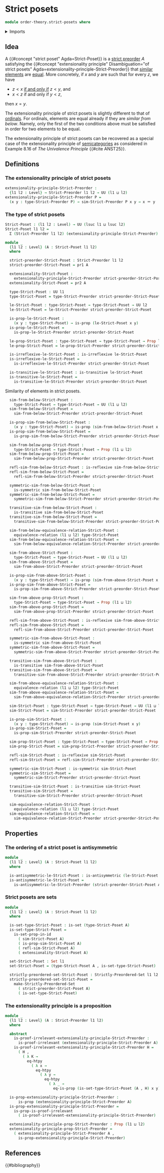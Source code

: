 # Strict posets

```agda
module order-theory.strict-posets where
```

<details><summary>Imports</summary>

```agda
open import foundation.binary-relations
open import foundation.cartesian-product-types
open import foundation.dependent-pair-types
open import foundation.empty-types
open import foundation.equivalence-relations
open import foundation.function-extensionality
open import foundation.identity-types
open import foundation.negation
open import foundation.propositions
open import foundation.sets
open import foundation.universe-levels

open import order-theory.similarity-of-elements-strict-preorders
open import order-theory.strict-preorders
open import order-theory.strictly-preordered-sets
```

</details>

## Idea

A {{#concept "strict poset" Agda=Strict-Poset}} is a
[strict preorder](order-theory.strict-preorders.md) $A$ satisfying the
{{#concept "extensionality principle" Disambiguation="of strict posets" Agda=extensionality-principle-Strict-Preorder}}
that [similar elements](order-theory.similarity-of-elements-strict-preorders.md)
are [equal](foundation-core.identity-types.md). More concretely, if $x$ and $y$
are such that for every $z$, we have

- $z < x$ [if and only if](foundation.logical-equivalences.md) $z < y$, and
- $x < z$ if and only if $y < z$,

then $x = y$.

The extensionality principle of strict posets is slightly different to that of
[ordinals](order-theory.ordinals.md). For ordinals, elements are equal already
if they are _similar from below_. Namely, only the first of the two conditions
above must be satisfied in order for two elements to be equal.

The extensionality principle of strict posets can be recovered as a special case
of the extensionality principle of
[semicategories](category-theory.nonunital-precategories.md) as considered in
Example 8.16 of _The Univalence Principle_ {{#cite ANST25}}.

## Definitions

### The extensionality principle of strict posets

```agda
extensionality-principle-Strict-Preorder :
  {l1 l2 : Level} → Strict-Preorder l1 l2 → UU (l1 ⊔ l2)
extensionality-principle-Strict-Preorder P =
  (x y : type-Strict-Preorder P) → sim-Strict-Preorder P x y → x ＝ y
```

### The type of strict posets

```agda
Strict-Poset : (l1 l2 : Level) → UU (lsuc l1 ⊔ lsuc l2)
Strict-Poset l1 l2 =
  Σ (Strict-Preorder l1 l2) (extensionality-principle-Strict-Preorder)

module _
  {l1 l2 : Level} (A : Strict-Poset l1 l2)
  where

  strict-preorder-Strict-Poset : Strict-Preorder l1 l2
  strict-preorder-Strict-Poset = pr1 A

  extensionality-Strict-Poset :
    extensionality-principle-Strict-Preorder strict-preorder-Strict-Poset
  extensionality-Strict-Poset = pr2 A

  type-Strict-Poset : UU l1
  type-Strict-Poset = type-Strict-Preorder strict-preorder-Strict-Poset

  le-Strict-Poset : type-Strict-Poset → type-Strict-Poset → UU l2
  le-Strict-Poset = le-Strict-Preorder strict-preorder-Strict-Poset

  is-prop-le-Strict-Poset :
    (x y : type-Strict-Poset) → is-prop (le-Strict-Poset x y)
  is-prop-le-Strict-Poset =
    is-prop-le-Strict-Preorder strict-preorder-Strict-Poset

  le-prop-Strict-Poset : type-Strict-Poset → type-Strict-Poset → Prop l2
  le-prop-Strict-Poset = le-prop-Strict-Preorder strict-preorder-Strict-Poset

  is-irreflexive-le-Strict-Poset : is-irreflexive le-Strict-Poset
  is-irreflexive-le-Strict-Poset =
    is-irreflexive-le-Strict-Preorder strict-preorder-Strict-Poset

  is-transitive-le-Strict-Poset : is-transitive le-Strict-Poset
  is-transitive-le-Strict-Poset =
    is-transitive-le-Strict-Preorder strict-preorder-Strict-Poset
```

Similarity of elements in strict posets.

```agda
  sim-from-below-Strict-Poset :
    type-Strict-Poset → type-Strict-Poset → UU (l1 ⊔ l2)
  sim-from-below-Strict-Poset =
    sim-from-below-Strict-Preorder strict-preorder-Strict-Poset

  is-prop-sim-from-below-Strict-Poset :
    (x y : type-Strict-Poset) → is-prop (sim-from-below-Strict-Poset x y)
  is-prop-sim-from-below-Strict-Poset =
    is-prop-sim-from-below-Strict-Preorder strict-preorder-Strict-Poset

  sim-from-below-prop-Strict-Poset :
    type-Strict-Poset → type-Strict-Poset → Prop (l1 ⊔ l2)
  sim-from-below-prop-Strict-Poset =
    sim-from-below-prop-Strict-Preorder strict-preorder-Strict-Poset

  refl-sim-from-below-Strict-Poset : is-reflexive sim-from-below-Strict-Poset
  refl-sim-from-below-Strict-Poset =
    refl-sim-from-below-Strict-Preorder strict-preorder-Strict-Poset

  symmetric-sim-from-below-Strict-Poset :
    is-symmetric sim-from-below-Strict-Poset
  symmetric-sim-from-below-Strict-Poset =
    symmetric-sim-from-below-Strict-Preorder strict-preorder-Strict-Poset

  transitive-sim-from-below-Strict-Poset :
    is-transitive sim-from-below-Strict-Poset
  transitive-sim-from-below-Strict-Poset =
    transitive-sim-from-below-Strict-Preorder strict-preorder-Strict-Poset

  sim-from-below-equivalence-relation-Strict-Poset :
    equivalence-relation (l1 ⊔ l2) type-Strict-Poset
  sim-from-below-equivalence-relation-Strict-Poset =
    sim-from-below-equivalence-relation-Strict-Preorder strict-preorder-Strict-Poset

  sim-from-above-Strict-Poset :
    type-Strict-Poset → type-Strict-Poset → UU (l1 ⊔ l2)
  sim-from-above-Strict-Poset =
    sim-from-above-Strict-Preorder strict-preorder-Strict-Poset

  is-prop-sim-from-above-Strict-Poset :
    (x y : type-Strict-Poset) → is-prop (sim-from-above-Strict-Poset x y)
  is-prop-sim-from-above-Strict-Poset =
    is-prop-sim-from-above-Strict-Preorder strict-preorder-Strict-Poset

  sim-from-above-prop-Strict-Poset :
    type-Strict-Poset → type-Strict-Poset → Prop (l1 ⊔ l2)
  sim-from-above-prop-Strict-Poset =
    sim-from-above-prop-Strict-Preorder strict-preorder-Strict-Poset

  refl-sim-from-above-Strict-Poset : is-reflexive sim-from-above-Strict-Poset
  refl-sim-from-above-Strict-Poset =
    refl-sim-from-above-Strict-Preorder strict-preorder-Strict-Poset

  symmetric-sim-from-above-Strict-Poset :
    is-symmetric sim-from-above-Strict-Poset
  symmetric-sim-from-above-Strict-Poset =
    symmetric-sim-from-above-Strict-Preorder strict-preorder-Strict-Poset

  transitive-sim-from-above-Strict-Poset :
    is-transitive sim-from-above-Strict-Poset
  transitive-sim-from-above-Strict-Poset =
    transitive-sim-from-above-Strict-Preorder strict-preorder-Strict-Poset

  sim-from-above-equivalence-relation-Strict-Poset :
    equivalence-relation (l1 ⊔ l2) type-Strict-Poset
  sim-from-above-equivalence-relation-Strict-Poset =
    sim-from-above-equivalence-relation-Strict-Preorder strict-preorder-Strict-Poset

  sim-Strict-Poset : type-Strict-Poset → type-Strict-Poset → UU (l1 ⊔ l2)
  sim-Strict-Poset = sim-Strict-Preorder strict-preorder-Strict-Poset

  is-prop-sim-Strict-Poset :
    (x y : type-Strict-Poset) → is-prop (sim-Strict-Poset x y)
  is-prop-sim-Strict-Poset =
    is-prop-sim-Strict-Preorder strict-preorder-Strict-Poset

  sim-prop-Strict-Poset : type-Strict-Poset → type-Strict-Poset → Prop (l1 ⊔ l2)
  sim-prop-Strict-Poset = sim-prop-Strict-Preorder strict-preorder-Strict-Poset

  refl-sim-Strict-Poset : is-reflexive sim-Strict-Poset
  refl-sim-Strict-Poset = refl-sim-Strict-Preorder strict-preorder-Strict-Poset

  symmetric-sim-Strict-Poset : is-symmetric sim-Strict-Poset
  symmetric-sim-Strict-Poset =
    symmetric-sim-Strict-Preorder strict-preorder-Strict-Poset

  transitive-sim-Strict-Poset : is-transitive sim-Strict-Poset
  transitive-sim-Strict-Poset =
    transitive-sim-Strict-Preorder strict-preorder-Strict-Poset

  sim-equivalence-relation-Strict-Poset :
    equivalence-relation (l1 ⊔ l2) type-Strict-Poset
  sim-equivalence-relation-Strict-Poset =
    sim-equivalence-relation-Strict-Preorder strict-preorder-Strict-Poset
```

## Properties

### The ordering of a strict poset is antisymmetric

```agda
module _
  {l1 l2 : Level} (A : Strict-Poset l1 l2)
  where

  is-antisymmetric-le-Strict-Poset : is-antisymmetric (le-Strict-Poset A)
  is-antisymmetric-le-Strict-Poset =
    is-antisymmetric-le-Strict-Preorder (strict-preorder-Strict-Poset A)
```

### Strict posets are sets

```agda
module _
  {l1 l2 : Level} (A : Strict-Poset l1 l2)
  where

  is-set-type-Strict-Poset : is-set (type-Strict-Poset A)
  is-set-type-Strict-Poset =
    is-set-prop-in-id
      ( sim-Strict-Poset A)
      ( is-prop-sim-Strict-Poset A)
      ( refl-sim-Strict-Poset A)
      ( extensionality-Strict-Poset A)

  set-Strict-Poset : Set l1
  set-Strict-Poset = (type-Strict-Poset A , is-set-type-Strict-Poset)

  strictly-preordered-set-Strict-Poset : Strictly-Preordered-Set l1 l2
  strictly-preordered-set-Strict-Poset =
    make-Strictly-Preordered-Set
      ( strict-preorder-Strict-Poset A)
      ( is-set-type-Strict-Poset)
```

### The extensionality principle is a proposition

```agda
module _
  {l1 l2 : Level} (A : Strict-Preorder l1 l2)
  where

  abstract
    is-proof-irrelevant-extensionality-principle-Strict-Preorder :
      is-proof-irrelevant (extensionality-principle-Strict-Preorder A)
    is-proof-irrelevant-extensionality-principle-Strict-Preorder H =
      ( H ,
        ( λ K →
          eq-htpy
            ( λ x →
              eq-htpy
                ( λ y →
                  eq-htpy
                    ( λ _ →
                      eq-is-prop (is-set-type-Strict-Poset (A , H) x y))))))

  is-prop-extensionality-principle-Strict-Preorder :
      is-prop (extensionality-principle-Strict-Preorder A)
  is-prop-extensionality-principle-Strict-Preorder =
    is-prop-is-proof-irrelevant
      ( is-proof-irrelevant-extensionality-principle-Strict-Preorder)

  extensionality-principle-prop-Strict-Preorder : Prop (l1 ⊔ l2)
  extensionality-principle-prop-Strict-Preorder =
    ( extensionality-principle-Strict-Preorder A ,
      is-prop-extensionality-principle-Strict-Preorder)
```

## References

{{#bibliography}}
